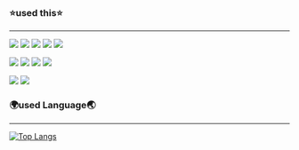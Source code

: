 ### ⭐used this⭐
---
<img src="https://img.shields.io/badge/HTML5-E34F26?style=flat-square&logo=html5&logoColor=white" /> <img src="https://img.shields.io/badge/CSS-1572B6?style=flat-square&logo=css3&logoColor=white" /> <img src="https://img.shields.io/badge/JavaScript-F7DF1E?style=flat-square&logo=javascript&logoColor=black" /> <img src="https://img.shields.io/badge/TypeScript-3178C6?style=flat-square&logo=typescript&logoColor=white" /> <img src="https://img.shields.io/badge/Python-3776AB?style=flat-square&logo=python&logoColor=white" />

<img src="https://img.shields.io/badge/React-61DAFB?style=flat-square&logo=react&logoColor=black" /> <img src="https://img.shields.io/badge/Node.Js-339933?style=flat-square&logo=node.js&logoColor=white" /> <img src="https://img.shields.io/badge/Express-000000?style=flat-square&logo=express&logoColor=white" /> <img src="https://img.shields.io/badge/Flask-000000?style=flat-square&logo=flask&logoColor=white" />

<img src="https://img.shields.io/badge/MySql-4479A1?style=flat-square&logo=mysql&logoColor=white" /> <img src="https://img.shields.io/badge/MongoDB-47A248?style=flat-square&logo=mongodb&logoColor=white" />

### 🌍used Language🌏
---
[![Top Langs](https://github-readme-stats.vercel.app/api/top-langs/?username=Tech5818&langs_count=10&layout=compact&theme=dark)](https://github.com/jogilsang/jogilsang)﻿
